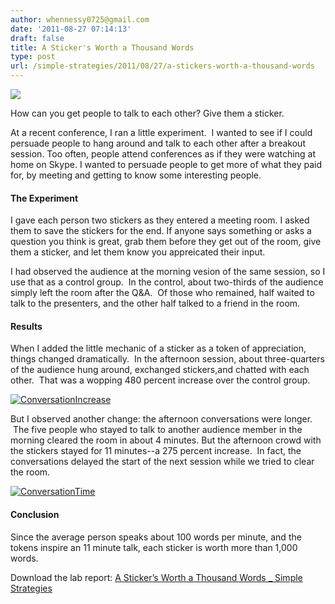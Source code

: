 ```yaml
---
author: whennessy0725@gmail.com
date: '2011-08-27 07:14:13'
draft: false
title: A Sticker's Worth a Thousand Words
type: post
url: /simple-strategies/2011/08/27/a-stickers-worth-a-thousand-words
---
```


![](http://static1.squarespace.com/static/56c87f52356fb0ec8c23c9b7/56d09050d9fd567b5dd38d8b/56d09059d9fd567b5dd38e4c/1456509787130/conversationtime.png)

  



How can you get people to talk to each other?
Give them a sticker.




At a recent conference, I ran a little experiment.  I wanted to see if I could persuade people to hang around and talk to each other after a breakout session. Too often, people attend conferences as if they were watching at home on Skype. I wanted to persuade people to get more of what they paid for, by meeting and getting to know some interesting people.




#### **The Experiment**




I gave each person two stickers as they entered a meeting room. I asked them to save the stickers for the end. If anyone says something or asks a question you think is great, grab them before they get out of the room, give them a sticker, and let them know you appreicated their input.




I had observed the audience at the morning vesion of the same session, so I use that as a control group.  In the control, about two-thirds of the audience simply left the room after the Q&A.  Of those who remained, half waited to talk to the presenters, and the other half talked to a friend in the room.




#### **Results**




When I added the little mechanic of a sticker as a token of appreciation, things changed dramatically.  In the afternoon session, about three-quarters of the audience hung around, exchanged stickers,and chatted with each other.  That was a wopping 480 percent increase over the control group.




[![ConversationIncrease](http://journeymapp.com/simplestrategies/wp-content/uploads/2013/01/conversationincrease.png)
](http://journeymapp.com/simplestrategies/wp-content/uploads/2013/01/conversationincrease.png)




But I observed another change: the afternoon conversations were longer.  The five people who stayed to talk to another audience member in the morning cleared the room in about 4 minutes. But the afternoon crowd with the stickers stayed for 11 minutes--a 275 percent increase.  In fact, the conversations delayed the start of the next session while we tried to clear the room.




[![ConversationTime](http://journeymapp.com/simplestrategies/wp-content/uploads/2013/01/conversationtime.png)
](http://journeymapp.com/simplestrategies/wp-content/uploads/2013/01/conversationtime.png)




#### **Conclusion**




Since the average person speaks about 100 words per minute, and the tokens inspire an 11 minute talk, each sticker is worth more than 1,000 words.




Download the lab report: [A Sticker’s Worth a Thousand Words _ Simple Strategies](http://static1.squarespace.com/static/56c87f52356fb0ec8c23c9b7/56d09050d9fd567b5dd38d8b/56d09059d9fd567b5dd38e7c/1456509017526/A-Sticker%E2%80%99s-Worth-a-Thousand-Words-_-Simple-Strategies.pdf)
